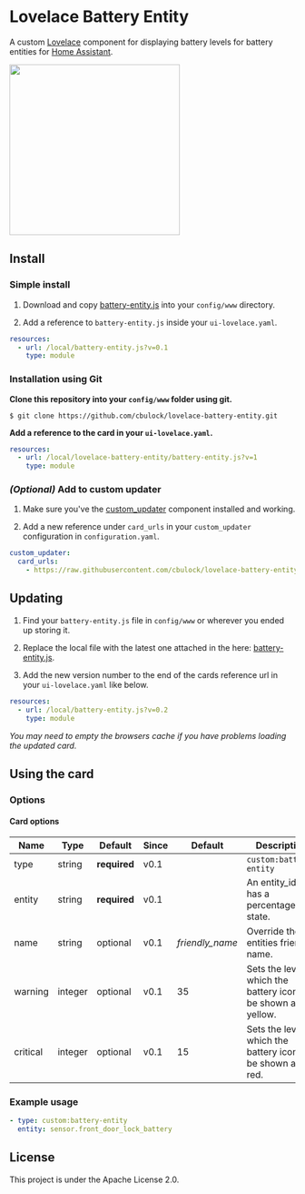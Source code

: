 # Lovelace Battery Entity


A custom [Lovelace](https://www.home-assistant.io/lovelace/) component for displaying battery levels for battery entities for [Home Assistant](https://github.com/home-assistant/home-assistant).

<img src="https://raw.githubusercontent.com/cbulock/lovelace-battery-entity/master/images/screenshot.png" width="300">

## Install

### Simple install

1. Download and copy [battery-entity.js](https://raw.githubusercontent.com/cbulock/lovelace-battery-entity/master/battery-entity.js) into your `config/www` directory.

2. Add a reference to `battery-entity.js` inside your `ui-lovelace.yaml`.

  ```yaml
  resources:
    - url: /local/battery-entity.js?v=0.1
      type: module
  ```

### Installation using Git
**Clone this repository into your `config/www` folder using git.**

 ```console
$ git clone https://github.com/cbulock/lovelace-battery-entity.git
```

**Add a reference to the card in your `ui-lovelace.yaml`.**

```yaml
resources:
  - url: /local/lovelace-battery-entity/battery-entity.js?v=1
    type: module
```

### *(Optional)* Add to custom updater

1. Make sure you've the [custom_updater](https://github.com/custom-components/custom_updater) component installed and working.

2. Add a new reference under `card_urls` in your `custom_updater` configuration in `configuration.yaml`.

  ```yaml
  custom_updater:
    card_urls:
      - https://raw.githubusercontent.com/cbulock/lovelace-battery-entity/master/tracker.json
  ```

## Updating
1. Find your `battery-entity.js` file in `config/www` or wherever you ended up storing it.

2. Replace the local file with the latest one attached in the here: [battery-entity.js](https://raw.githubusercontent.com/cbulock/lovelace-battery-entity/master/battery-entity.js).

3. Add the new version number to the end of the cards reference url in your `ui-lovelace.yaml` like below.

  ```yaml
  resources:
    - url: /local/battery-entity.js?v=0.2
      type: module
  ```

*You may need to empty the browsers cache if you have problems loading the updated card.*

## Using the card

### Options

#### Card options
| Name | Type | Default | Since | Default | Description |
|------|------|---------|-------|---------|-------------|
| type | string | **required** | v0.1 | | `custom:battery-entity`
| entity | string | **required** | v0.1 | | An entity_id that has a percentage as a state.
| name | string | optional | v0.1 | *friendly_name* | Override the entities friendly name.
| warning | integer | optional | v0.1 | 35 | Sets the level at which the battery icon will be shown as yellow.
| critical | integer | optional | v0.1 | 15 | Sets the level at which the battery icon will be shown as red.



### Example usage

```yaml
- type: custom:battery-entity
  entity: sensor.front_door_lock_battery
```

## License
This project is under the Apache License 2.0.

